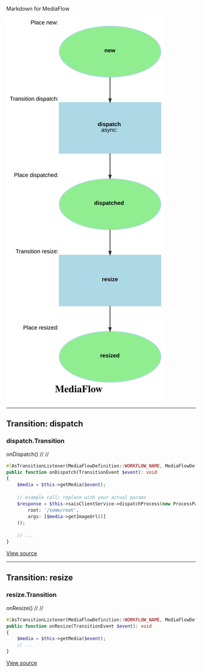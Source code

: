 
Markdown for MediaFlow

![MediaFlow](assets/MediaFlow.svg)



---
## Transition: dispatch

### dispatch.Transition

onDispatch()
        // 
        // 

```php
#[AsTransitionListener(MediaFlowDefinition::WORKFLOW_NAME, MediaFlowDefinition::TRANSITION_DISPATCH)]
public function onDispatch(TransitionEvent $event): void
{
    $media = $this->getMedia($event);

    // example call; replace with your actual params
    $response = $this->saisClientService->dispatchProcess(new ProcessPayload(
        root: '/some/root',
        args: [$media->getImageUrl()]
    ));

    // ...
}
```
[View source](pokemon/blob/main/src/Workflow/MediaWorkflow.php#L25-L36)




---
## Transition: resize

### resize.Transition

onResize()
        // 
        // 

```php
#[AsTransitionListener(MediaFlowDefinition::WORKFLOW_NAME, MediaFlowDefinition::TRANSITION_RESIZE)]
public function onResize(TransitionEvent $event): void
{
    $media = $this->getMedia($event);
    // ...
}
```
[View source](pokemon/blob/main/src/Workflow/MediaWorkflow.php#L39-L43)


